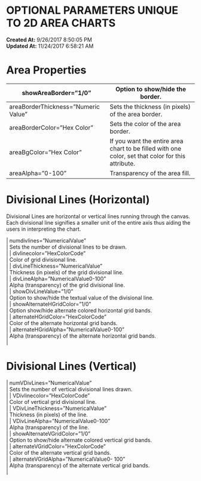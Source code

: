 # OPTIONAL PARAMETERS UNIQUE TO 2D AREA CHARTS

**Created At:** 9/26/2017 8:50:05 PM  
**Updated At:** 11/24/2017 6:58:21 AM  


# Area Properties


| showAreaBorder=”1/0”<br> | Option to show/hide the border.<br> |
| --- | --- |
| areaBorderThickness=”Numeric Value”<br> | Sets the thickness (in pixels) of the area border.<br> |
| areaBorderColor=”Hex Color”<br> | Sets the color of the area border.<br> |
| areaBgColor=”Hex Color”<br> | If you want the entire area chart to be filled with one color, set that color for this attribute.<br> |
| areaAlpha=”0-100”<br> | Transparency of the area fill.<br> |




# Divisional Lines (Horizontal)

Divisional Lines are horizontal or vertical lines running through the canvas. Each divisional line signifies a smaller unit of the entire axis thus aiding the users in interpreting the chart.


| numdivlines=”NumericalValue”<br> | Sets the number of divisional lines to be drawn.<br> |
| divlinecolor=”HexColorCode”<br> | Color of grid divisional line.<br> |
| divLineThickness=”NumericalValue”<br> | Thickness (in pixels) of the grid divisional line.<br> |
| divLineAlpha=”NumericalValue0-100”<br> | Alpha (transparency) of the grid divisional line.<br> |
| showDivLineValue=”1/0”<br> | Option to show/hide the textual value of the divisional line.<br> |
| showAlternateHGridColor=”1/0”<br> | Option show/hide alternate colored horizontal grid bands.<br> |
| alternateHGridColor=”HexColorCode”<br> | Color of the alternate horizontal grid bands.<br> |
| alternateHGridAlpha=”NumericalValue0-100”<br> | Alpha (transparency) of the alternate horizontal grid bands.<br> |




# Divisional Lines (Vertical)


| numVDivLines=”NumericalValue”<br> | Sets the number of vertical divisional lines drawn.<br> |
| VDivlinecolor=”HexColorCode”<br> | Color of vertical grid divisional line.<br> |
| VDivLineThickness=”NumericalValue”<br> | Thickness (in pixels) of the line.<br> |
| VDivLineAlpha=”NumericalValue0-100”<br> | Alpha (transparency) of the line.<br> |
| showAlternateVGridColor=”1/0”<br> | Option to show/hide alternate colored vertical grid bands.<br> |
| alternateVGridColor=”HexColorCode”<br> | Color of the alternate vertical grid bands.<br> |
| alternateVGridAlpha=”NumericalValue0- 100”<br> | Alpha (transparency) of the alternate vertical grid bands.<br> |

